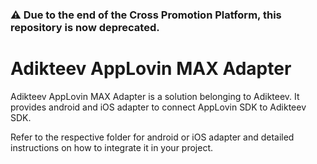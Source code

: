 ### :warning: Due to the end of the Cross Promotion Platform, this repository is now deprecated.

# Adikteev AppLovin MAX Adapter

Adikteev AppLovin MAX Adapter is a solution belonging to Adikteev. It provides android and iOS adapter to connect AppLovin SDK to Adikteev SDK.

Refer to the respective folder for android or iOS adapter and detailed instructions on how to integrate it in your project.


